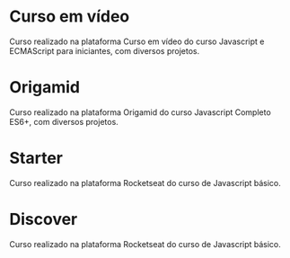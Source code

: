 # Curso em vídeo
Curso realizado na plataforma Curso em vídeo do curso Javascript e ECMAScript para iniciantes, com diversos projetos.

# Origamid
Curso realizado na plataforma Origamid do curso Javascript Completo ES6+, com diversos projetos.

# Starter
Curso realizado na plataforma Rocketseat do curso de Javascript básico.

# Discover
Curso realizado na plataforma Rocketseat do curso de Javascript básico.